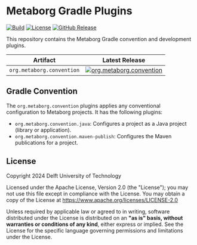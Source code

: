 # Metaborg Gradle Plugins
[![Build][github-build-badge]][github-build]
[![License][license-badge]][license]
[![GitHub Release][github-release-badge]][github-release]

This repository contains the Metaborg Gradle convention and development plugins.

| Artifact                                  | Latest Release                                                                                       |
|-------------------------------------------| ---------------------------------------------------------------------------------------------------- |
| `org.metaborg.convention` | [![org.metaborg.convention][convention-maven-badge]][convention-maven] |

 

## Gradle Convention
The `org.metaborg.convention` plugins applies any conventional configuration to Metaborg projects. It has the following plugins:

- `org.metaborg.convention.java`: Configures a project as a Java project (library or application).
- `org.metaborg.convention.maven-publish`: Configures the Maven publications for a project.



## License
Copyright 2024 Delft University of Technology

Licensed under the Apache License, Version 2.0 (the "License"); you may not use this file except in compliance with the License. You may obtain a copy of the License at <https://www.apache.org/licenses/LICENSE-2.0>

Unless required by applicable law or agreed to in writing, software distributed under the License is distributed on an **"as is" basis, without warranties or conditions of any kind**, either express or implied. See the License for the specific language governing permissions and limitations under the License.



[github-build-badge]: https://img.shields.io/github/actions/workflow/status/metaborg/metaborg-gradle/build.yaml
[github-build]: https://github.com/metaborg/metaborg-gradle/actions
[license-badge]: https://img.shields.io/github/license/metaborg/metaborg-gradle
[license]: https://github.com/metaborg/metaborg-gradle/blob/main/LICENSE
[github-release-badge]: https://img.shields.io/github/v/release/metaborg/metaborg-gradle
[github-release]: https://github.com/metaborg/metaborg-gradle/releases

[convention-maven-badge]: https://img.shields.io/maven-metadata/v?metadataUrl=https%3A%2F%2Fartifacts.metaborg.org%2Fcontent%2Frepositories%2Freleases%2Forg%2Fmetaborg%2Fgradle.convention%2Fmaven-metadata.xml
[convention-maven]: https://artifacts.metaborg.org/#nexus-search;gav~org.metaborg~gradle.convention~~~
